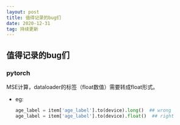 ```yaml
---
layout: post
title: 值得记录的bug们
date: 2020-12-31
tag: 持续更新
---
```




## 值得记录的bug们

### pytorch

MSE计算，dataloader的标签（float数值）需要转成float形式。

- eg:

  ``` python
  age_label = item['age_label'].to(device).long()  ## wrong
  age_label = item['age_label'].to(device).float()  ## right
  ```

  

  

